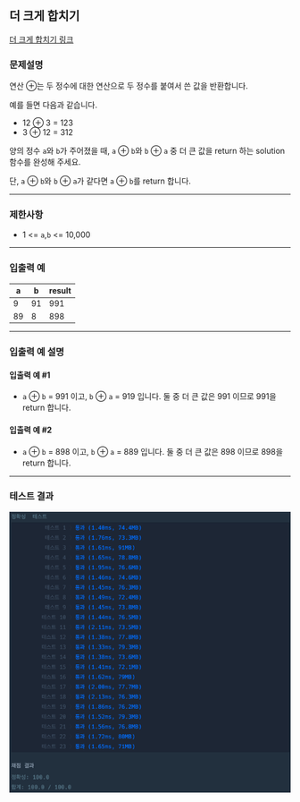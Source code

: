 ## 더 크게 합치기

[더 크게 합치기 링크](https://school.programmers.co.kr/learn/courses/30/lessons/181939)

### 문제설명

연산 ⊕는 두 정수에 대한 연산으로 두 정수를 붙여서 쓴 값을 반환합니다.

예를 들면 다음과 같습니다.

+ 12 ⊕ 3 = 123
+ 3 ⊕ 12 = 312

양의 정수 `a`와 `b`가 주어졌을 때, `a` ⊕ `b`와 `b` ⊕ `a` 중 더 큰 값을 return 하는 solution 함수를 완성해 주세요.

단, `a` ⊕ `b`와 `b` ⊕ `a`가 같다면 `a` ⊕ `b`를 return 합니다.

---

### 제한사항

+ 1 \<= `a`,`b` \<= 10,000

---

### 입출력 예

| a  | b  | result |
|----|----|--------|
| 9  | 91 | 991    |
| 89 | 8  | 898    |

---

### 입출력 예 설명

#### 입출력 예 #1

+ `a` ⊕ `b` = 991 이고, `b` ⊕ `a` = 919 입니다. 둘 중 더 큰 값은 991 이므로 991을 return 합니다.

#### 입출력 예 #2

+ `a` ⊕ `b` = 898 이고, `b` ⊕ `a` = 889 입니다. 둘 중 더 큰 값은 898 이므로 898을 return 합니다.

---

### 테스트 결과

![결과](./181939_결과.png)
